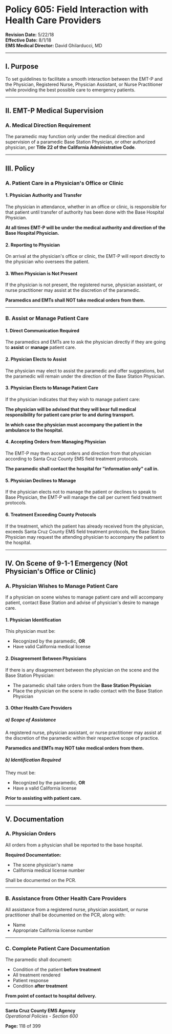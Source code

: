 # Policy 605: Field Interaction with Health Care Providers

**Revision Date:** 5/22/18  
**Effective Date:** 8/1/18  
**EMS Medical Director:** David Ghilarducci, MD

---

## I. Purpose

To set guidelines to facilitate a smooth interaction between the EMT-P and the Physician, Registered Nurse, Physician Assistant, or Nurse Practitioner while providing the best possible care to emergency patients.

---

## II. EMT-P Medical Supervision

### A. Medical Direction Requirement

The paramedic may function only under the medical direction and supervision of a paramedic Base Station Physician, or other authorized physician, per **Title 22 of the California Administrative Code**.

---

## III. Policy

### A. Patient Care in a Physician's Office or Clinic

#### 1. Physician Authority and Transfer
The physician in attendance, whether in an office or clinic, is responsible for that patient until transfer of authority has been done with the Base Hospital Physician.

**At all times EMT-P will be under the medical authority and direction of the Base Hospital Physician.**

#### 2. Reporting to Physician
On arrival at the physician's office or clinic, the EMT-P will report directly to the physician who oversees the patient.

#### 3. When Physician is Not Present
If the physician is not present, the registered nurse, physician assistant, or nurse practitioner may assist at the discretion of the paramedic.

**Paramedics and EMTs shall NOT take medical orders from them.**

---

### B. Assist or Manage Patient Care

#### 1. Direct Communication Required
The paramedics and EMTs are to ask the physician directly if they are going to **assist** or **manage** patient care.

#### 2. Physician Elects to Assist
The physician may elect to assist the paramedic and offer suggestions, but the paramedic will remain under the direction of the Base Station Physician.

#### 3. Physician Elects to Manage Patient Care

If the physician indicates that they wish to manage patient care:

**The physician will be advised that they will bear full medical responsibility for patient care prior to and during transport.**

**In which case the physician must accompany the patient in the ambulance to the hospital.**

#### 4. Accepting Orders from Managing Physician
The EMT-P may then accept orders and direction from that physician according to Santa Cruz County EMS field treatment protocols.

**The paramedic shall contact the hospital for "information only" call in.**

#### 5. Physician Declines to Manage
If the physician elects not to manage the patient or declines to speak to Base Physician, the EMT-P will manage the call per current field treatment protocols.

#### 6. Treatment Exceeding County Protocols
If the treatment, which the patient has already received from the physician, exceeds Santa Cruz County EMS field treatment protocols, the Base Station Physician may request the attending physician to accompany the patient to the hospital.

---

## IV. On Scene of 9-1-1 Emergency (Not Physician's Office or Clinic)

### A. Physician Wishes to Manage Patient Care

If a physician on scene wishes to manage patient care and will accompany patient, contact Base Station and advise of physician's desire to manage care.

#### 1. Physician Identification
This physician must be:
- Recognized by the paramedic, **OR**
- Have valid California medical license

#### 2. Disagreement Between Physicians
If there is any disagreement between the physician on the scene and the Base Station Physician:
- The paramedic shall take orders from the **Base Station Physician**
- Place the physician on the scene in radio contact with the Base Station Physician

#### 3. Other Health Care Providers

##### a) Scope of Assistance
A registered nurse, physician assistant, or nurse practitioner may assist at the discretion of the paramedic within their respective scope of practice.

**Paramedics and EMTs may NOT take medical orders from them.**

##### b) Identification Required
They must be:
- Recognized by the paramedic, **OR**
- Have a valid California license

**Prior to assisting with patient care.**

---

## V. Documentation

### A. Physician Orders
All orders from a physician shall be reported to the base hospital.

**Required Documentation:**
- The scene physician's name
- California medical license number

Shall be documented on the PCR.

---

### B. Assistance from Other Health Care Providers

All assistance from a registered nurse, physician assistant, or nurse practitioner shall be documented on the PCR, along with:
- Name
- Appropriate California license number

---

### C. Complete Patient Care Documentation

The paramedic shall document:
- Condition of the patient **before treatment**
- All treatment rendered
- Patient response
- Condition **after treatment**

**From point of contact to hospital delivery.**

---

**Santa Cruz County EMS Agency**  
*Operational Policies - Section 600*

**Page:** 118 of 399

